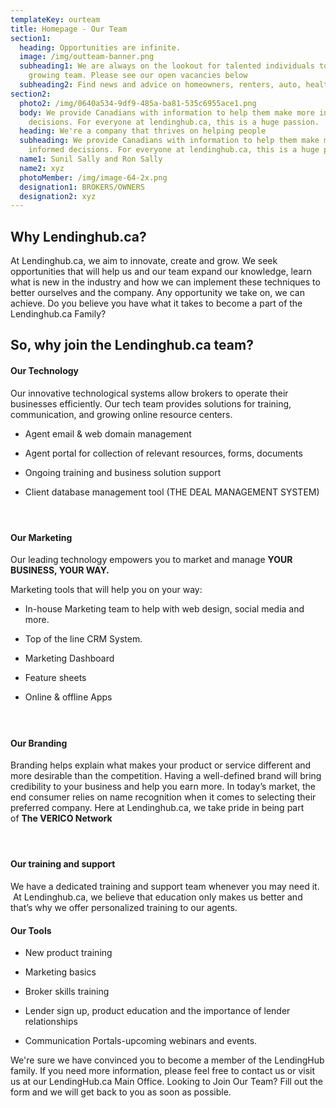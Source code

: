 ```yaml
---
templateKey: ourteam
title: Homepage - Our Team
section1:
  heading: Opportunities are infinite.
  image: /img/outteam-banner.png
  subheading1: We are always on the lookout for talented individuals to join our
    growing team. Please see our open vacancies below
  subheading2: Find news and advice on homeowners, renters, auto, health and life insurance.
section2:
  photo2: /img/0640a534-9df9-485a-ba81-535c6955ace1.png
  body: We provide Canadians with information to help them make more informed
    decisions. For everyone at lendinghub.ca, this is a huge passion.
  heading: We're a company that thrives on helping people
  subheading: We provide Canadians with information to help them make more
    informed decisions. For everyone at lendinghub.ca, this is a huge passion.
  name1: Sunil Sally and Ron Sally
  name2: xyz
  photoMember: /img/image-64-2x.png
  designation1: BROKERS/OWNERS
  designation2: xyz
---
```

  ## **Why Lendinghub.ca?**


  At Lendinghub.ca, we aim to innovate, create and grow. We seek opportunities that will help us and our team expand our knowledge, learn what is new in the industry and how we can implement these techniques to better ourselves and the company. Any opportunity we take on, we can achieve. Do you believe you have what it takes to become a part of the Lendinghub.ca Family?


  ## So, why join the Lendinghub.ca team? 


  #### **Our Technology**


  Our innovative technological systems allow brokers to operate their businesses efficiently. Our tech team provides solutions for training, communication, and growing online resource centers.


  * Agent email & web domain management

  * Agent portal for collection of relevant resources, forms, documents

  * Ongoing training and business solution support

  * Client database management tool (THE DEAL MANAGEMENT SYSTEM)


  ####  


  #### **Our Marketing** 


  Our leading technology empowers you to market and manage **YOUR BUSINESS, YOUR WAY.**


  Marketing tools that will help you on your way:


  * In-house Marketing team to help with web design, social media and more.

  * Top of the line CRM System.

  * Marketing Dashboard

  * Feature sheets

  * Online & offline Apps


  ####  


  #### **Our Branding**


  Branding helps explain what makes your product or service different and more desirable than the competition. Having a well-defined brand will bring credibility to your business and help you earn more. In today’s market, the end consumer relies on name recognition when it comes to selecting their preferred company. Here at Lendinghub.ca, we take pride in being part of **The VERICO Network**


  ####  


  #### **Our training and support**


  We have a dedicated training and support team whenever you may need it.  At Lendinghub.ca, we believe that education only makes us better and that’s why we offer personalized training to our agents.


  #### Our Tools


  * New product training

  * Marketing basics

  * Broker skills training

  * Lender sign up, product education and the importance of lender relationships

  * Communication Portals-upcoming webinars and events.


  We're sure we have convinced you to become a member of the LendingHub family. If you need more information, please feel free to contact us or visit us at our LendingHub.ca Main Office. Looking to Join Our Team? Fill out the form and we will get back to you as soon as possible.
